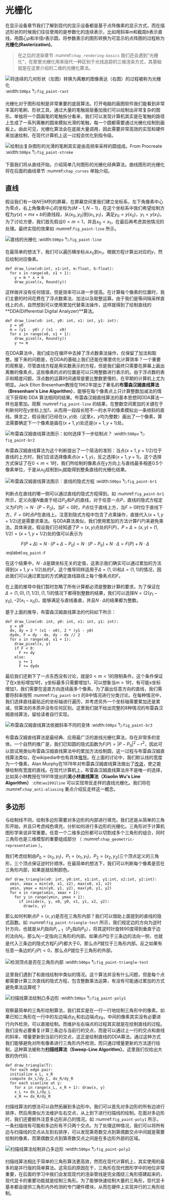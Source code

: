 # 光栅化

在显示设备章节我们了解到现代的显示设备都是基于点阵像素的显示方式，而在描述形状的时候我们往往使用的是参数化的连续表示，比如用斜率$m$和截距$b$表示直线，用圆心$p$和半径$r$表示圆，将参数表示的图形转换为可显示的点阵图的过程称为**光栅化(Rasterization)**。

> 在之后的渲染章节 :numref:`chap_rendering-basics` 我们还会遇到“光栅化”，在那里光栅化用来指代一种区别于光线追踪的三维渲染方式，其基础就是在这里介绍的二维的光栅化算法。


![将连续的几何形状（左图）转换为离散的图像表达（右图）的过程被称为光栅化](../../img/paint/rast.jpg)
:width:`500px`
:label:`fig_paint-rast`

光栅化对于图形绘制是非常重要的底层算法。打开电脑的画图软件我们能看到非常丰富的笔刷、形状工具，通过大量的笔触层层叠加我们可以绘制出非常复杂的图形。单独将一个圆画笔的笔触拆分看来，我们可以发现计算机其实是在笔触的路径上生成了一系列离散的圆来模拟光滑的笔触，每一个圆都需要通过光栅化绘制到画板上。由此可见，光栅化算法会在底层大量调用，因此需要非常高效的实现和硬件来加速绘制，在现代计算机上这一过程会优化到指令级。

![绘制出复杂图形的光滑的笔刷其实是由高频率采样的圆组成。From Procreate](../../img/paint/stroke.png)
:width:`500px`
:label:`fig_paint-stroke`

下面我们将从直线开始，介绍简单几何图形的光栅化经典算法。曲线图形的光栅化将在后面的曲线章节 :numref:`chap_curves` 单独介绍。

## 直线

假设我们有一块$N$行$M$列的屏幕，在屏幕空间里我们建立坐标系，左下角像素中心为零点，右上角像素中心的坐标为$(M-1,N-1)$，在这个坐标系中我们希望绘制方程为$y(x)=mx+b$的直线段，从$(x_0, y_0)$到$(x_1, y_1)$，满足$y_0=y(x_0)$，$y_1=y(x_1)$。为了讨论方便，我们首先假设$0<m<1$，并且$x_0 < x_1$，在最后再考虑其他情况的处理。最终实现的效果如 :numref:`fig_paint-line` 所示。

![直线的光栅化](../../img/paint/line.png)
:width:`500px`
:label:`fig_paint-line`

在最简单的想法下，我们可以遍历横坐标从$x_0$到$x_1$，根据方程计算出对应的$y$，然后绘制对应像素。

```{.python}
def draw_line(x0:int, x1:int, m:float, b:float):
  for x in range(x0, x1 + 1):
    y = m * x + b
    draw_pixel(x, Round(y))
```

这样做并没有任何错误，但是效率可以进一步提高。在计算每个像素的位置时，我们主要的时间花费在了浮点数乘法、加法以及取整运算。由于我们是等间隔采样直线上的点，自然想到可以使用累加代替乘法操作，这样就得到了绘制直线的**DDA(Differential Digital Analyzer)**算法。

```{.python}
def draw_line(x0: int, y0: int, x1: int, y1: int):
  y = y0
  m = (y1 - y0) / (x1 - x0)
  for x in range(x0, x1 + 1):
    draw_pixel(x, Round(y))
    y += m
```

在DDA算法中，我们成功在循环中去掉了浮点数乘法操作，仅保留了加法和取整。接下来的问题是，在DDA的基础上我们还能在哪里优化计算效率？一个重要的观察是，尽管直线方程是用实数表示的方程，但是我们最终只需要在屏幕上画出离散的像素点，这些像素的点的位置是可以只用整数进行表示的。由于浮点数的表示和精度问题，浮点数的运算时间通常是要比整数更慢的，在早期的计算机上尤为明显。Jack Elton Bresenham教授在1962年提出了著名的**布雷森汉姆直线算法（Bresenham's Line Algorithm）**，能够在每个像素点上只计算整数加减法的情况下获得和 DDA
算法相同的结果。布雷森汉姆直线算法的基本思想同DDA算法一样也是累加。观察 :numref:`fig_paint-line` 的结果，在整数空间累加的关键在于判断何时在y坐标上加1，从而用一段段长短不一的水平的像素模拟出一条倾斜的直线。换言之，假设我们已经在$(x,y)$处（这里$x$，$y$均为整数）画出了一个像素，算法需要确定下一个像素是画在$(x+1, y)$处还是$(x+1, y+1)$处。


![布雷森汉姆直线算法图示：如何选择下一步绘制点？](../../img/paint/br2.png)
:width:`500px`
:label:`fig_paint-br2`

布雷森汉姆直线算法为这个判断提出了一个简洁的准则：当点$(x+1,y+1/2)$位于直线的上方时，我们应该选择像素点$(x+1,y)$，反之选择$(x+1,y+1)$。这个选择方式保证了在$0<m<1$时，我们所绘制的像素点在y方向上与直线最多相差$0.5$个像素单位，于是从$x_0$绘制到$x_1$就能得到整条直线的光栅化结果。

![布雷森汉姆直线算法图示：直线的隐式方程](../../img/paint/br1.png)
:width:`500px`
:label:`fig_paint-br1`

判断点在直线的哪一侧可以通过直线的隐式方程得到。如 :numref:`fig_paint-br1` 所示，定义向量$N$垂直于经过$P_0$和$P_1$的直线，对于任意一点$P$，直线的隐式方程定义为$F(P):=N\cdot(P-P_0)$。当$F<0$时，$P$点位于直线上方，当$F>0$时位于直线下方，$F=0$时点$P$在直线上。注意到隐式方程中包含了点乘操作，直接代入$(x+1,y+1/2)$还是需要求乘法。与DDA算法类似，我们使用累加的方法计算$F(P)$来避免乘法。具体来说，假设我们已经知道了$P=(x,y)$点处的$F(P)$，$P+\Delta=(x,y)+(1,1/2)=(x+1,y+1/2)$处的值可以表示为

$$F(P+\Delta) = N\cdot(P+\Delta-P_0) = N\cdot(P-P_0) + N\cdot\Delta = F(P) + N\cdot \Delta$$
:eqlabel:`eq_paint-F`

在这个结果中，$N\cdot\Delta$是跟坐标无关的定值，这表示我们确实可以通过累加的方法得到$(x+1,y+1/2)$处的$F$。这个推导同样适用于$\Delta=(1,0)$和$\Delta=(1,1)$的情况，因此我们可以通过累加的方式确定直线路径上每个像素点的$F$。

在上面的推导中我们暂时忽略了所有计算都必须是整数计算的要求。为了保证在$\Delta=(1,0),(1,1/2),(1,1)$的情况下都得到整数的结果，我们可以选择$N=(2(y_1-y_0), -2(x_1-x_0))$，能够满足与直线垂直，并且$N\cdot\Delta$的结果都为整数。

基于上面的推导，布雷森汉姆直线算法的代码如下所示：

```{.python}
def draw_line(x0: int, y0: int, x1: int, y1: int):
  y = y0
  dx, dy = 2 * (x1 - x0), 2 * (y1 - y0)
  dydx, F = dy - dx, dy - dx // 2
  for x in range(x0, x1 + 1):
    draw_pixel(x, y)
    if F < 0: 
      F += dy
    else:
      y += 1
      F += dydx
```

最后我们还剩下了一点东西没有讨论，就是$0<m<1$的限制条件。这个条件保证了在x坐标增加1时，y坐标最多只需要增加1，可以想象当$m>1$时，有可能x坐标增加1，我们需要在竖直方向连续画多个像素。为了画出任意方向的直线，我们需要将斜率按照 :numref:`fig_paint-br3` 的8中情况进行分类讨论。在每种情况中，我们选择直线最贴近的坐标轴进行遍历，并考虑另外一个坐标轴需要累加还是累减，但算法的本质并没有任何区别。这里我们就不给出完整的8种情况的布雷森汉姆直线算法，留给读者自行实现。

![布雷森汉姆直线算法依据斜率不同的变体](../../img/paint/br3.png)
:width:`500px`
:label:`fig_paint-br3`

布雷森汉姆直线算法是最经典、应用最广泛的直线光栅化算法，存在非常多的变体。一个自然的推广是，我们已知圆的隐式函数为$F(P)=|P-P_0|^2 - r^2$，因此可以尝试用类似布雷森汉姆直线算法中的累加方法绘制圆，这一过程与布雷森汉姆直线算法类似，在wikipedia中也有具体[推导](https://en.wikipedia.org/wiki/Midpoint_circle_algorithm#Algorithm)。在上面的讨论中，我们默认线的宽度为一个像素，Alan Murphy在1978年对布雷森汉姆直线算法做出了[改进](http://www.zoo.co.uk/murphy/thickline/)，使之能够绘制有宽度的直线。在现代计算机上，布雷森汉姆直线算法并不是唯一的选择，比如吴小林教授在1991年提出的**吴小林直线算法（Xiaolin Wu's Line Algorithm）** :cite:`wu1991line` 可以实现带反走样的直线光栅化。我们将在 :numref:`chap_anti-aliasing` 重点介绍反走样这一概念。


## 多边形

与绘制线不同，绘制多边形需要对多边形的内部进行填充。我们还是从简单的三角形开始，并且只考虑纯色填充，分析如何进行多边形的光栅化。三角形对于计算机图形学来说非常重要。任意一个二维多边形都可以切割成多个三角形的组合，同时三角形也是三维模型的重要组成部分 （ :numref:`chap_geometric-representation` ）。

我们考虑绘制由$P_0=(x_0, y_1)$，$P_1=(x_1, y_1)$，$P_2=(x_2, y_2)$三个顶点定义的三角形，三个顶点保证逆时针顺序。在最简单的想法下，我们可以判断每个像素是否在三角形内部，如果是就绘制颜色。

```{.python}
def draw_triangle(x0: int, y0:int, x1:int, y1:int, x2:int, y2:int):
  xmin, xmax = min(x0, x1, x2), max(x0, x1, x2)
  ymin, ymax = min(y0, y1, y2), max(y0, y1, y2)
  for x in range(xmin, xmax + 1):
    for y in range(ymin, ymax + 1):
      if inside(x, y, x0, y0, x1, y1, x2, y2):
        draw(x, y)
```

那么如何判断点$P=(x,y)$是否在三角形内部？我们可以借助上面提到的直线的隐式函数。如 :numref:`fig_paint-triangle-test` 所示，我们规定边的方向为逆时针方向，也就是从$P_i$指向$P_{i+1}$（$P_2$指向$P_0$），将其逆时针旋转90度得到垂直于边的法向$N_i$，那么$N_i$一定指向三角形的内部。如果点$P$位于三条边的法向一侧，也就是代入三条边的隐式方程$F_i(P)$都大于0，那么点$P$就位于三角形内部。反之如果有任意一条边的$F_i(P)<0$，那么点$P$就位于三角形的外部。

![检测顶点是否在三角形内部](../../img/paint/triangle-test.png)
:width:`500px`
:label:`fig_paint-triangle-test`

这里我们遇到了和直线绘制中类似的情况。这个算法并没有什么问题，但是每个点都需要计算三次直线的隐式方程，包含整数乘法运算，有没有可能通过累加的方式避免乘法运算呢？

![扫描线算法绘制凸多边形](../../img/paint/poly1.png)
:width:`500px`
:label:`fig_paint-poly1`

观察最简单的三角形绘制算法，我们其实是在一行一行地绘制三角形中的像素。如果已知三角形在一行中的左边端点$y_L$和右边端点$y_R$，中间的像素其实没有必要进行内外检测，可以直接绘制。而维护左右端点的过程其实就是在绘制直线的过程。我们没有必要重复计算三条边与当前行的交点，而是可以通过上一行的交点和直线的斜率，增量更新到当前行的交点，这正是绘制直线的DDA算法。通过这种方式我们能够避免对所有像素进行三角形内外检测，而只通过增量更新的方法逐行绘制，这种算法被称为**扫描线算法（Sweep-Line Algorithm）**。这里我们仅给出大致的伪代码：

```{.python}
def draw_triangle(T):
  for each edge pair:
  initialize x_L, x_R
  compute dx_L/dy_L, dx_R/dy_R
  for each scanline at y:
    for x in range(x_L, x_R + 1): draw(x, y)
    x_L += dx_L/dy_L
    x_R += dx_R/dy_R
```

扫描线算法的想法可以自然拓展到多边形中。我们可以首先对多边形的所有边进行排序，然后用类似方法维护左右交点，从上到下进行扫描线的绘制。在面对多边形时，我们还要额外注意多边形非凸的情况。如 :numref:`fig_paint-poly1` 所示，一条扫描线有可能和多边形有不只两个交点。为了处理这种情况，我们可以将所有边与扫描线的交点从左到右排序，可以发现第奇数交点到第偶数交点中间就是需要绘制的像素，而第偶数交点到第奇数交点之间是在多边形外部的区域。

![扫描线算法绘制非凸多边形](../../img/paint/poly2.png)
:width:`500px`
:label:`fig_paint-poly2`

扫描线算法相比于简单的三角形算法更高效，然而在现代计算机上，其实使用的最多的是并行版的简单算法。这背后的原因在于，三角形在现代图形学中的地位非常重要，在后面的学习中我们会发现现代的渲染管线是完全围绕三角形搭建起来的，现代显卡的重要功能就是绘制三角形。为了能够快速绘制大量的三角形，现代显卡基本都会提供三角形内外检测的专门硬件模块，从而在硬件上实现并行的三角形绘制。